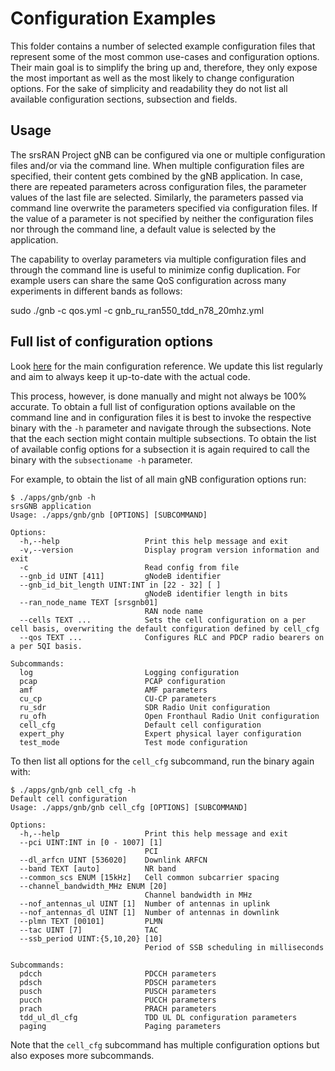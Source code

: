 # Configuration Examples

This folder contains a number of selected example configuration files that represent some
of the most common use-cases and configuration options. Their main goal is to simplify
the bring up and, therefore, they only expose the most important as well as the most likely
to change configuration options. For the sake of simplicity and readability they do not
list all available configuration sections, subsection and fields.

## Usage

The srsRAN Project gNB can be configured via one or multiple configuration files and/or via 
the command line. When multiple configuration files are specified, their content gets combined 
by the gNB application. In case, there are repeated parameters across configuration files, the 
parameter values of the last file are selected. Similarly, the parameters passed via command 
line overwrite the parameters specified via configuration files. If the value of a parameter is 
not specified by neither the configuration files nor through the command line, a default value 
is selected by the application.

The capability to overlay parameters via multiple configuration files and through the command line 
is useful to minimize config duplication. For example users can share the same QoS configuration 
across many experiments in different bands as follows: 

  sudo ./gnb -c qos.yml -c gnb_ru_ran550_tdd_n78_20mhz.yml


## Full list of configuration options

Look [here](https://docs.srsran.com/projects/project/en/latest/user_manuals/source/config_ref.html) for
the main configuration reference. We update this list regularly and aim to always keep it up-to-date
with the actual code.

This process, however, is done manually and might not always be 100% accurate.
To obtain a full list of configuration options available on the command line and in configuration files
it is best to invoke the respective binary with the `-h` parameter and navigate through the subsections.
Note that the each section might contain multiple subsections. To obtain the list of available config
options for a subsection it is again required to call the binary with the `subsectioname -h` parameter.

For example, to obtain the list of all main gNB configuration options run:

```
$ ./apps/gnb/gnb -h
srsGNB application
Usage: ./apps/gnb/gnb [OPTIONS] [SUBCOMMAND]

Options:
  -h,--help                   Print this help message and exit
  -v,--version                Display program version information and exit
  -c                          Read config from file
  --gnb_id UINT [411]         gNodeB identifier
  --gnb_id_bit_length UINT:INT in [22 - 32] [ ]
                              gNodeB identifier length in bits
  --ran_node_name TEXT [srsgnb01]
                              RAN node name
  --cells TEXT ...            Sets the cell configuration on a per cell basis, overwriting the default configuration defined by cell_cfg
  --qos TEXT ...              Configures RLC and PDCP radio bearers on a per 5QI basis.

Subcommands:
  log                         Logging configuration
  pcap                        PCAP configuration
  amf                         AMF parameters
  cu_cp                       CU-CP parameters
  ru_sdr                      SDR Radio Unit configuration
  ru_ofh                      Open Fronthaul Radio Unit configuration
  cell_cfg                    Default cell configuration
  expert_phy                  Expert physical layer configuration
  test_mode                   Test mode configuration
```

To then list all options for the `cell_cfg` subcommand, run the binary again with:

```
$ ./apps/gnb/gnb cell_cfg -h
Default cell configuration
Usage: ./apps/gnb/gnb cell_cfg [OPTIONS] [SUBCOMMAND]

Options:
  -h,--help                   Print this help message and exit
  --pci UINT:INT in [0 - 1007] [1]
                              PCI
  --dl_arfcn UINT [536020]    Downlink ARFCN
  --band TEXT [auto]          NR band
  --common_scs ENUM [15kHz]   Cell common subcarrier spacing
  --channel_bandwidth_MHz ENUM [20]
                              Channel bandwidth in MHz
  --nof_antennas_ul UINT [1]  Number of antennas in uplink
  --nof_antennas_dl UINT [1]  Number of antennas in downlink
  --plmn TEXT [00101]         PLMN
  --tac UINT [7]              TAC
  --ssb_period UINT:{5,10,20} [10]
                              Period of SSB scheduling in milliseconds

Subcommands:
  pdcch                       PDCCH parameters
  pdsch                       PDSCH parameters
  pusch                       PUSCH parameters
  pucch                       PUCCH parameters
  prach                       PRACH parameters
  tdd_ul_dl_cfg               TDD UL DL configuration parameters
  paging                      Paging parameters
```

Note that the `cell_cfg` subcommand has multiple configuration options but also exposes more subcommands.
